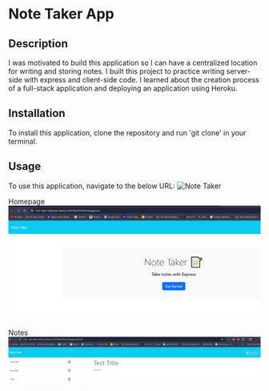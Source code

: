# Note Taker App

## Description
I was motivated to build this application so I can have a centralized location for writing and storing notes. I built this project to practice writing server-side with express and client-side code. I learned about the creation process of a full-stack application and deploying an application using Heroku. 

## Installation
To install this application, clone the repository and run 'git clone' in your terminal.

## Usage
To use this application, navigate to the below URL:
![Note Taker](https://note-taker-challenge-deploy-e47631be47e0.herokuapp.com/)

Homepage
![Homepage](./imgs/homepage.png)

Notes
![Notes](./imgs/notespage.png)